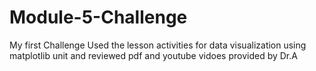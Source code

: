# Module-5-Challenge
My first Challenge
Used the lesson activities for data visualization using matplotlib unit and reviewed pdf and youtube vidoes provided by Dr.A 
